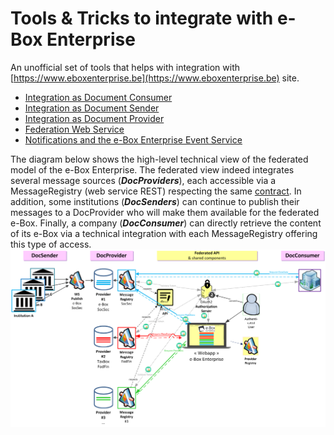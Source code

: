 # Tools & Tricks to integrate with e-Box Enterprise
 
An unofficial set of tools that helps with integration with [https://www.eboxenterprise.be](https://www.eboxenterprise.be) site.

- [Integration as Document Consumer](document_consumer/document_consumer.md)
- [Integration as Document Sender](document_sender/document_sender.md)
- [Integration as Document Provider](document_provider/document_provider.md)
- [Federation Web Service](federation/federation_ws.md)
- [Notifications and the e-Box Enterprise Event Service](federation/enterprise_ebox_event_service.md)

The diagram below shows the high-level technical view of the federated model of the e-Box Enterprise. The federated view indeed integrates several message sources (***DocProviders***), each accessible via a MessageRegistry (web service REST) respecting the same [contract](https://info.eboxenterprise.be/fr/documents/zip/e-Box-Enterprise-swagger-v2.1-AP-Public.zip).
In addition, some institutions (***DocSenders***) can continue to publish their messages to a DocProvider who will make them available for the federated e-Box.
Finally, a company (***DocConsumer***) can directly retrieve the content of its e-Box via a technical integration with each MessageRegistry offering this type of access.
![Diagram: high-level technical viewDiagram: high-level technical view](media/senderProviderConsumerView.png)